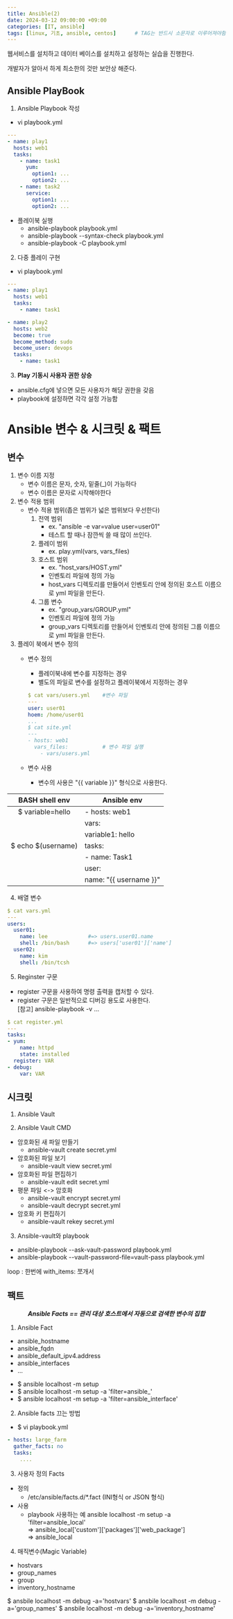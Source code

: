 ```yaml
---
title: Ansible(2)
date: 2024-03-12 09:00:00 +09:00
categories: [IT, ansible]
tags: [linux, 기초, ansible, centos]		# TAG는 반드시 소문자로 이루어져야함!
---
```

웹서비스를 설치하고 데이터 베이스를 설치하고 설정하는 실습을 진행한다.


개발자가 알아서 하게 최소한의 것만 보안상 해준다.

## Ansible PlayBook
1. Ansible Playbook 작성
- vi playbook.yml

```yml
---
- name: play1
  hosts: web1
  tasks: 
    - name: task1
      yum:
        option1: ...
        option2: ...
    - name: task2
      service:
        option1: ...
        option2: ...
```

- 플레이북 실행
    - ansible-playbook playbook.yml
    - ansible-playbook --syntax-check playbook.yml
    - ansible-playbook -C playbook.yml

2. 다중 플레이 구현
- vi playbook.yml

```yml
--- 
- name: play1
  hosts: web1
  tasks:
    - name: task1

- name: play2
  hosts: web2
  become: true
  become_method: sudo
  become_user: devops
  tasks:
    - name: task1
```

3. **Play 기동시 사용자 권한 상승**
- ansible.cfg에 넣으면 모든 사용자가 해당 권한을 갖음
- playbook에 설정하면 각각 설정 가능함

# Ansible 변수 & 시크릿 & 팩트
## 변수
1. 변수 이름 지정
    - 변수 이름은 문자, 숫자, 밑줄(_)이 가능하다
    - 변수 이름은 문자로 시작해야한다
2. 변수 적용 범위
    - 변수 적용 범위(좁은 범위가 넓은 범위보다 우선한다)
      1. 전역 범위
          - ex. "ansible -e var=value user=user01"
          - 테스트 할 때나 잠깐씩 쓸 때 많이 쓰인다.
      2. 플레이 범위
          - ex. play.yml(vars, vars_files)
      3. 호스트 범위
          - ex. "host_vars/HOST.yml"
          - 인벤토리 파일에 정의 가능
          - host_vars 디렉토리를 만들어서 인벤토리 안에 정의된 호스트 이름으로 yml 파일을 만든다.
      4. 그룹 변수
          - ex. "group_vars/GROUP.yml"
          - 인벤토리 파일에 정의 가능
          - group_vars 디렉토리를 만들어서 인벤토리 안에 정의된 그룹 이름으로 yml 파일을 만든다.
3. 플레이 북에서 변수 정의
    - 변수 정의
      - 플레이북내에 변수를 지정하는 경우
      - 별도의 파일로 변수를 설정하고 플레이북에서 지정하는 경우

      ```yml
      $ cat vars/users.yml    #변수 파일 
      --- 
      user: user01
      hoem: /home/user01
      ...
      $ cat site.yml
      ---
      - hosts: web1
        vars_files:           # 변수 파일 실행
          - vars/users.yml
      ```
    - 변수 사용
      - 변수의 사용은 "{{ variable }}" 형식으로 사용한다.

|BASH shell env|Ansible env|
|:-------------:|------------|
|$ variable=hello|- hosts: web1
|                 |   vars:|
|                 |       variable1: hello|
|$ echo \$(username)| tasks:|
||- name: Task1|
||  user:|
||name: "{{ username }}"|

4. 배열 변수
```yml
$ cat vars.yml
---
users:
  user01:
    name: lee             #=> users.user01.name
    shell: /bin/bash      #=> users['user01']['name']
  user02:
    name: kim
    shell: /bin/tcsh
```

5. Reginster 구문
- register 구문을 사용하여 명령 출력을 캡처할 수 있다.
- register 구문은 일반적으로 디버깅 용도로 사용한다.  
  [참고] ansible-playbook -v ...

```yml
$ cat register.yml
---
tasks:
- yum:
    name: httpd
    state: installed
  register: VAR
- debug:
    var: VAR
```
## 시크릿
1. Ansible Vault

2. Ansible Vault CMD
- 암호화된 새 파일 만들기
  - ansible-vault create secret.yml
- 암호화된 파일 보기
  - ansible-vault view secret.yml
- 암호화된 파일 편집하기
  - ansible-vault edit secret.yml
- 평문 파일 <-> 암호화
  - ansible-vault encrypt secret.yml
  - ansible-vault decrypt secret.yml
- 암호화 키 편집하기
  - ansible-vault rekey secret.yml

3. Ansible-vault와 playbook
- ansible-playbook --ask-vault-password playbook.yml
- ansible-playbook --vault-password-file=vault-pass playbook.yml


loop : 한번에
with_items: 쪼개서
## 팩트
***<center>Ansible Facts == 관리 대상 호스트에서 자동으로 검색한 변수의 집합</center>***
1. Ansible Fact
- ansible_hostname
- ansible_fqdn
- ansible_default_ipv4.address
- ansible_interfaces
- ...

* $ ansible localhost -m setup   
* $ ansible localhost -m setup -a 'filter=ansible_'  
* $ ansible localhost -m setup -a 'filter=ansible_interface'

2. Ansible facts 끄는 방법
- $ vi playbook.yml

```yml
- hosts: large_farm
  gather_facts: no
  tasks:
    ....
```
3. 사용자 정의 Facts
- 정의
    - /etc/ansible/facts.d/*.fact (INI형식 or JSON 형식)
- 사용
    - playbook 사용하는 예
    ansible localhost -m setup -a 'filter=ansible_local'  
  => ansible_local['custom']['packages']['web_package']  
  => ansible_local

4. 매직변수(Magic Variable)
- hostvars
- group_names
- group
- inventory_hostname

$ ansbile localhost -m debug -a='hostvars'
$ ansbile localhost -m debug -a='group_names'
$ ansbile localhost -m debug -a='inventory_hostname'